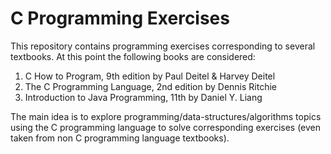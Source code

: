
# C Programming Exercises

This repository contains programming exercises corresponding to several textbooks.
At this point the following books are considered:

1. C How to Program, 9th edition by Paul Deitel & Harvey Deitel
2. The C Programming Language, 2nd edition by Dennis Ritchie
3. Introduction to Java Programming, 11th by Daniel Y. Liang

The main idea is to explore programming/data-structures/algorithms topics using the C programming language to solve
corresponding exercises (even taken from non C programming language textbooks).
